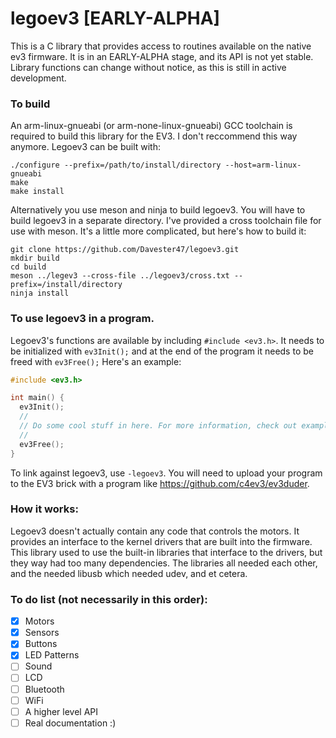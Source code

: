 # legoev3 [EARLY-ALPHA]

This is a C library that provides access to routines available on the native ev3
firmware. It is in an EARLY-ALPHA stage, and its API is not yet stable. Library
functions can change without notice, as this is still in active development.

### To build

An arm-linux-gnueabi (or arm-none-linux-gnueabi) GCC toolchain is required to
build this library for the EV3. I don't reccommend this way anymore. Legoev3 
can be built with:
```
./configure --prefix=/path/to/install/directory --host=arm-linux-gnueabi
make
make install
```

Alternatively you use meson and ninja to build legoev3. You will have to build
legoev3 in a separate directory. I've provided a cross toolchain file for use
with meson. It's a little more complicated, but here's how to build it:
```
git clone https://github.com/Davester47/legoev3.git
mkdir build
cd build
meson ../legev3 --cross-file ../legoev3/cross.txt --prefix=/install/directory
ninja install
```

### To use legoev3 in a program.

Legoev3's functions are available by including `#include <ev3.h>`. It needs to
be initialized with `ev3Init();` and at the end of the program it needs to be freed with `ev3Free();`
Here's an example:

```C
#include <ev3.h>

int main() {
  ev3Init();
  //
  // Do some cool stuff in here. For more information, check out example/example.c
  //
  ev3Free();
}
```

To link against legoev3, use `-legoev3`. You will need to upload your program to the EV3 brick with a program like https://github.com/c4ev3/ev3duder.

### How it works:

Legoev3 doesn't actually contain any code that controls the motors. It provides
an interface to the kernel drivers that are built into the firmware. This library used to use the built-in libraries that interface to the drivers, but they way had too many dependencies. The libraries all needed each other, and the needed libusb which needed udev, and et cetera.

### To do list (not necessarily in this order):

- [x] Motors
- [x] Sensors
- [x] Buttons
- [x] LED Patterns
- [ ] Sound
- [ ] LCD
- [ ] Bluetooth
- [ ] WiFi
- [ ] A higher level API
- [ ] Real documentation :)
